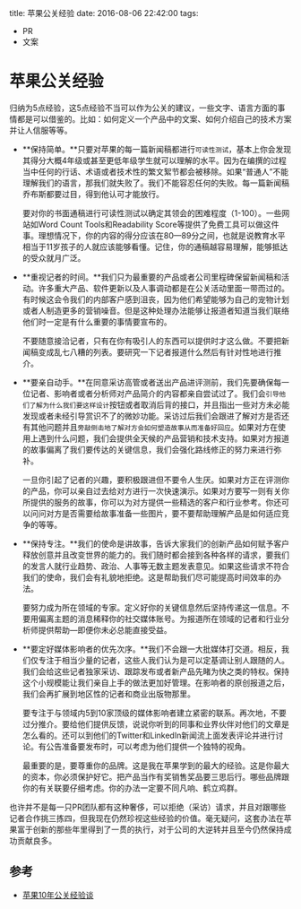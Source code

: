 title: 苹果公关经验
date: 2016-08-06 22:42:00
tags:
- PR
- 文案

# 苹果公关经验

归纳为5点经验，这5点经验不当可以作为公关的建议，一些文字、语言方面的事情都是可以借鉴的。比如：如何定义一个产品中的文案、如何介绍自己的技术方案并让人信服等等。

* **保持简单。**只要对苹果的每一篇新闻稿都进行`可读性测试`，基本上你会发现其得分大概4年级或甚至更低年级学生就可以理解的水平。因为在编撰的过程当中任何的行话、术语或者技术性的繁文絮节都会被移除。如果“普通人”不能理解我们的语言，那我们就失败了。我们不能容忍任何的失败。每一篇新闻稿乔布斯都要过目，得到他认可才能放行。

	要对你的书面通稿进行可读性测试以确定其领会的困难程度（1-100）。一些网站如Word Count Tools和Readability Score等提供了免费工具可以做这件事。理想情况下，你的内容的得分应该在80—89分之间，也就是说教育水平相当于11岁孩子的人就应该能够看懂。记住，你的通稿越容易理解，能够抵达的受众就月广泛。

* **重视记者的时间。**我们只为最重要的产品或者公司里程碑保留新闻稿和活动。许多重大产品、软件更新以及人事调动都是在公关活动里面一带而过的。有时候这会令我们的内部客户感到沮丧，因为他们希望能够为自己的宠物计划或者人制造更多的营销噪音。但是这种处理办法能够让报道者知道当我们联络他们时一定是有什么重要的事情要宣布的。

	不要随意接洽记者，只有在你有吸引人的东西可以提供时才这么做。不要把新闻稿变成乱七八糟的列表。要研究一下记者报道什么然后有针对性地进行推介。	
	
* **要亲自动手。**在同意采访高管或者送出产品进评测前，我们先要确保每一位记者、影响者或者分析师对产品简介的内容都亲自尝试过了。我们会`引导他们了解为什么我们要这样设计`按钮或者取消后背的接口，并且指出一些对方未必能发现或者未经引导赏识不了的微妙功能。采访过后我们会跟进了解对方是否还有其他问题并且`旁敲侧击地了解对方会如何塑造故事从而准备好回应`。如果对方在使用上遇到什么问题，我们会提供全天候的产品营销和技术支持。如果对方报道的故事偏离了我们要传达的关键信息，我们会强化路线修正的努力来进行弥补。

	一旦你引起了记者的兴趣，要积极跟进但不要令人生厌。如果对方正在评测你的产品，你可以亲自过去给对方进行一次快速演示。如果对方要写一则有关你所提供的服务的故事，你可以为对方提供一些精选的客户和行业参考。你还可以问问对方是否需要给故事准备一些图片，要不要帮助理解产品是如何适应竞争的等等。	
	
* **保持专注。**我们的使命是讲故事，告诉大家我们的创新产品如何赋予客户释放创意并且改变世界的能力的。我们随时都会接到各种各样的请求，要我们的发言人就行业趋势、政治、人事等无数主题发表意见。如果这些请求不符合我们的使命，我们会有礼貌地拒绝。这是帮助我们尽可能提高时间效率的办法。

	要努力成为所在领域的专家。定义好你的关键信息然后坚持传递这一信息。不要用偏离主题的消息稀释你的社交媒体账号。为报道所在领域的记者和行业分析师提供帮助—即便你未必总能直接受益。	
	
* **要定好媒体影响者的优先次序。**我们不会跟一大批媒体打交道。相反，我们仅专注于相当少量的记者，这些人我们认为是可以定基调让别人跟随的人。我们会给这些记者独家采访、跟踪发布或者新产品先睹为快之类的特权。保持这个小规模能让我们亲自上手的做法更加好管理。在影响者的原创报道之后，我们会再扩展到地区性的记者和商业出版物那里。

	要专注于与领域内5到10家顶级的媒体影响者建立紧密的联系。再次地，不要过分推介。要给他们提供反馈，说说你听到的同事和业界伙伴对他们的文章是怎么看的。还可以到他们的Twitter和LinkedIn新闻流上面发表评论并进行讨论。有公告准备要发布时，可以考虑为他们提供一个独特的视角。

	最重要的是，要尊重你的品牌。这是我在苹果学到的最大的经验。这是你最大的资本，你必须保护好它。把产品当作有奖销售奖品要三思后行。哪些品牌跟你的有关联要仔细考虑。你的办法一定要不同凡响、鹤立鸡群。

也许并不是每一只PR团队都有这种奢侈，可以拒绝（采访）请求，并且对跟哪些记者合作挑三拣四，但我现在仍然珍视这些经验的价值。毫无疑问，这套办法在苹果富于创新的那些年里得到了一贯的执行，对于公司的大逆转并且至今仍然保持成功贡献良多。	


	

## 参考

* [苹果10年公关经验谈](http://36kr.com/p/5050467.html)